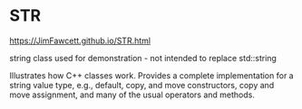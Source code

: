 # STR

https://JimFawcett.github.io/STR.html

string class used for demonstration - not intended to replace std::string

Illustrates how C++ classes work.  Provides a complete implementation for a string value type, 
e.g., default, copy, and move constructors, copy and move assignment, and many of the
usual operators and methods.
